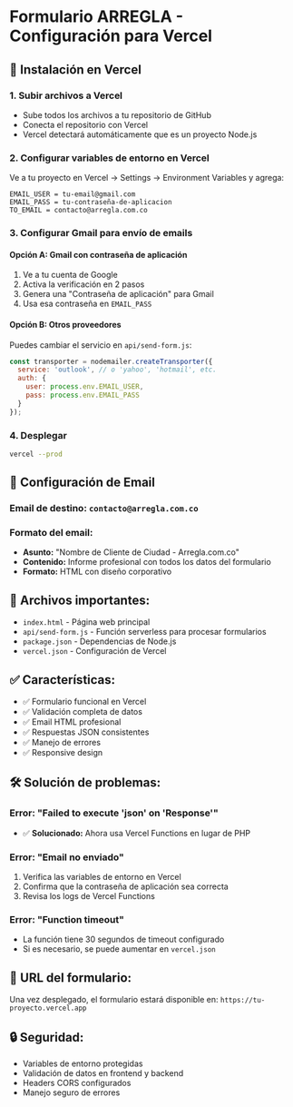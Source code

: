 # Formulario ARREGLA - Configuración para Vercel

## 🚀 Instalación en Vercel

### 1. **Subir archivos a Vercel**
- Sube todos los archivos a tu repositorio de GitHub
- Conecta el repositorio con Vercel
- Vercel detectará automáticamente que es un proyecto Node.js

### 2. **Configurar variables de entorno en Vercel**

Ve a tu proyecto en Vercel → Settings → Environment Variables y agrega:

```
EMAIL_USER = tu-email@gmail.com
EMAIL_PASS = tu-contraseña-de-aplicacion
TO_EMAIL = contacto@arregla.com.co
```

### 3. **Configurar Gmail para envío de emails**

#### Opción A: Gmail con contraseña de aplicación
1. Ve a tu cuenta de Google
2. Activa la verificación en 2 pasos
3. Genera una "Contraseña de aplicación" para Gmail
4. Usa esa contraseña en `EMAIL_PASS`

#### Opción B: Otros proveedores
Puedes cambiar el servicio en `api/send-form.js`:
```javascript
const transporter = nodemailer.createTransporter({
  service: 'outlook', // o 'yahoo', 'hotmail', etc.
  auth: {
    user: process.env.EMAIL_USER,
    pass: process.env.EMAIL_PASS
  }
});
```

### 4. **Desplegar**
```bash
vercel --prod
```

## 📧 **Configuración de Email**

### **Email de destino:** `contacto@arregla.com.co`

### **Formato del email:**
- **Asunto:** "Nombre de Cliente de Ciudad - Arregla.com.co"
- **Contenido:** Informe profesional con todos los datos del formulario
- **Formato:** HTML con diseño corporativo

## 🔧 **Archivos importantes:**

- `index.html` - Página web principal
- `api/send-form.js` - Función serverless para procesar formularios
- `package.json` - Dependencias de Node.js
- `vercel.json` - Configuración de Vercel

## ✅ **Características:**

- ✅ Formulario funcional en Vercel
- ✅ Validación completa de datos
- ✅ Email HTML profesional
- ✅ Respuestas JSON consistentes
- ✅ Manejo de errores
- ✅ Responsive design

## 🛠️ **Solución de problemas:**

### Error: "Failed to execute 'json' on 'Response'"
- ✅ **Solucionado:** Ahora usa Vercel Functions en lugar de PHP

### Error: "Email no enviado"
1. Verifica las variables de entorno en Vercel
2. Confirma que la contraseña de aplicación sea correcta
3. Revisa los logs de Vercel Functions

### Error: "Function timeout"
- La función tiene 30 segundos de timeout configurado
- Si es necesario, se puede aumentar en `vercel.json`

## 📱 **URL del formulario:**
Una vez desplegado, el formulario estará disponible en:
`https://tu-proyecto.vercel.app`

## 🔒 **Seguridad:**
- Variables de entorno protegidas
- Validación de datos en frontend y backend
- Headers CORS configurados
- Manejo seguro de errores
